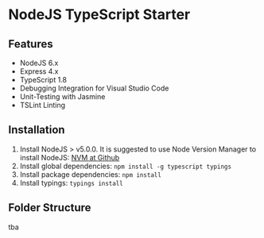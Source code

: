 # NodeJS TypeScript Starter

## Features
* NodeJS 6.x
* Express 4.x
* TypeScript 1.8
* Debugging Integration for Visual Studio Code
* Unit-Testing with Jasmine
* TSLint Linting

## Installation

1. Install NodeJS > v5.0.0. It is suggested to use Node Version Manager to install NodeJS:
    [NVM at Github](https://github.com/creationix/nvm)
2. Install global dependencies:
    `npm install -g typescript typings`
3. Install package dependencies:
    `npm install`
4. Install typings:
    `typings install`

## Folder Structure
tba